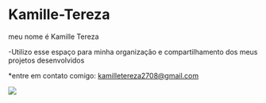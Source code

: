 # Kamille-Tereza

meu nome é Kamille Tereza

-Utilizo esse espaço para minha organização e compartilhamento dos meus projetos desenvolvidos

*entre em contato comigo: kamilletereza2708@gmail.com

![](https://media1.tenor.com/m/9Tt5Nc7LPJwAAAAC/homer-study.gif)

